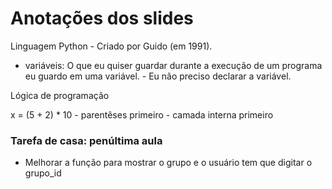 # Anotações dos slides

Linguagem Python - Criado por Guido (em 1991).

- variáveis: O que eu quiser guardar durante a execução de um programa eu guardo em 
uma variável. - Eu não preciso declarar a variável. 

Lógica de programação 

x = (5 + 2) * 10 - parentêses primeiro - camada interna primeiro


### Tarefa de casa: penúltima aula

- Melhorar a função para mostrar o grupo e o usuário tem que digitar o grupo_id
